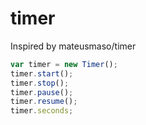 timer
========

Inspired by mateusmaso/timer

```javascript
var timer = new Timer();
timer.start();
timer.stop();
timer.pause();
timer.resume();
timer.seconds;
```
